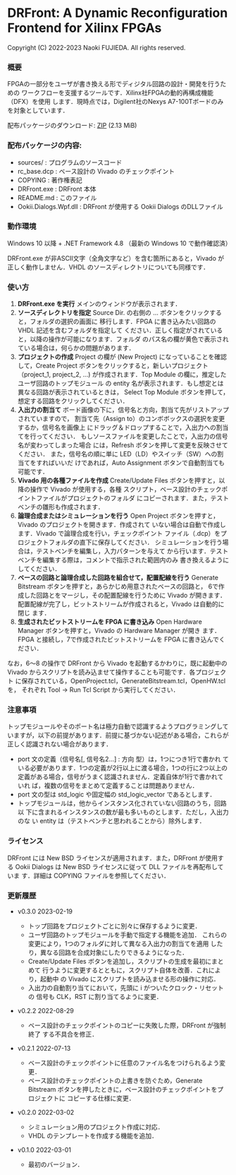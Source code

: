 DRFront: A Dynamic Reconfiguration Frontend for Xilinx FPGAs
============================================================
Copyright (C) 2022-2023 Naoki FUJIEDA. All rights reserved.

### 概要

FPGAの一部分をユーザが書き換える形でディジタル回路の設計・開発を行うための
ワークフローを支援するツールです．Xilinx社FPGAの動的再構成機能（DFX）を使用
します．現時点では，Digilent社のNexys A7-100Tボードのみを対象としています．

配布パッケージのダウンロード:
<a href="https://aitech.ac.jp/~dslab/nf/DRFront/DRFront_dist_v0_3_0.zip">
ZIP</a> (2.13 MiB)

### 配布パッケージの内容:
- sources/              : プログラムのソースコード
- rc_base.dcp           : ベース設計の Vivado のチェックポイント
- COPYING               : 著作権表記
- DRFront.exe           : DRFront 本体
- README.md             : このファイル
- Ookii.Dialogs.Wpf.dll : DRFront が使用する Ookii Dialogs のDLLファイル

### 動作環境
Windows 10 以降 + .NET Framework 4.8
（最新の Windows 10 で動作確認済）

DRFront.exe が非ASCII文字（全角文字など）を含む箇所にあると，Vivado が
正しく動作しません．VHDL のソースディレクトリについても同様です．

### 使い方 
1. **DRFront.exe を実行**
  メインのウィンドウが表示されます．
2. **ソースディレクトリを指定**
  Source Dir. の右側の ... ボタンをクリックすると，フォルダの選択の画面に
  移行します．FPGA に書き込みたい回路の VHDL 記述を含むフォルダを指定して
  ください．正しく指定がされていると，以降の操作が可能になります．フォルダ
  のパス名の欄が黄色で表示されている場合は，何らかの問題があります．
3. **プロジェクトの作成**
  Project の欄が (New Project) になっていることを確認して，Create Project
  ボタンをクリックすると，新しいプロジェクト（project_1, project_2, ...)
  が作成されます．Top Module の欄に，推定したユーザ回路のトップモジュール
  の entity 名が表示されます．もし想定とは異なる回路が表示されているときは，
  Select Top Module ボタンを押して，想定する回路をクリックしてください．
4. **入出力の割当て**
  ボード画像の下に，信号名と方向，割当て先がリストアップされていますので，
  割当て先（Assign to）のコンボボックスの選択を変更するか，信号名を画像上
  にドラッグ＆ドロップすることで，入出力への割当てを行ってください．
  もしソースファイルを変更したことで，入出力の信号名が変わってしまった場合
  には，Refresh ボタンを押して変更を反映させてください．
  また，信号名の順に単に LED（LD）やスイッチ（SW）への割当てをすればいいだ
  けであれば，Auto Assignment ボタンで自動割当ても可能です．
5. **Vivado 用の各種ファイルを作成**
  Create/Update Files ボタンを押すと，以降の操作で Vivado が使用する，各種
  スクリプト，ベース設計のチェックポイントファイルがプロジェクトのフォルダ
  にコピーされます．また，テストベンチの雛形も作成されます．
6. **論理合成またはシミュレーションを行う**
  Open Project ボタンを押すと，Vivado のプロジェクトを開きます．作成されて
  いない場合は自動で作成します．Vivado で論理合成を行い，チェックポイント
  ファイル（.dcp）をプロジェクトフォルダの直下に保存してください．
  シミュレーションを行う場合は，テストベンチを編集し，入力パターンを与えて
  から行います．テストベンチを編集する際は，コメントで指示された範囲内のみ
  書き換えるようにしてください．
7. **ベースの回路と論理合成した回路を組合せて，配置配線を行う**
  Generate Bitstream ボタンを押すと，あらかじめ用意されたベースの回路と，
  6で作成した回路とをマージし，その配置配線を行うために Vivado が開きます．
  配置配線が完了し，ビットストリームが作成されると，Vivado は自動的に閉じ
  ます．
8. **生成されたビットストリームを FPGA に書き込み**
  Open Hardware Manager ボタンを押すと，Vivado の Hardware Manager が開き
  ます．FPGA と接続し，7で作成されたビットストリームを FPGA に書き込んでく
  ださい．

なお，6～8 の操作で DRFront から Vivado を起動するかわりに，既に起動中の
Vivado からスクリプトを読み込ませて操作することも可能です．各プロジェクト
に保存されている，OpenProject.tcl，GenerateBitstream.tcl，OpenHW.tcl を，
それぞれ Tool → Run Tcl Script から実行してください．

### 注意事項
トップモジュールやそのポート名は極力自動で認識するようプログラミングして
いますが，以下の前提があります．前提に基づかない記述がある場合，これらが
正しく認識されない場合があります．
- port 文の定義（信号名[, 信号名2...] : 方向 型）は，1つにつき1行で書かれ
  ている必要があります．1つの定義が2行以上に渡る場合，1つの行に2つ以上の
  定義がある場合，信号がうまく認識されません．定義自体が1行で書かれていれ
  ば，複数の信号をまとめて定義することは問題ありません．
- port 文の型は std_logic や固定幅の std_logic_vector であるとします．
- トップモジュールは，他からインスタンス化されていない回路のうち，回路以
  下に含まれるインスタンスの数が最も多いものとします．ただし，入出力のな
  い entity は（テストベンチと思われることから）除外します．

### ライセンス
DRFront には New BSD ライセンスが適用されます．また，DRFront が使用する
Ookii Dialogs は New BSD ライセンスに従って DLL ファイルを再配布していま
す．詳細は COPYING ファイルを参照してください．

### 更新履歴
- v0.3.0 2023-02-19
  - トップ回路をプロジェクトごとに別々に保存するように変更．
  - ユーザ回路のトップモジュールを手動で指定する機能を追加．
    これらの変更により，1つのフォルダに対して異なる入出力の割当てを適用
    したり，異なる回路を合成対象にしたりできるようになった．
  - Create/Update Files ボタンを追加し，スクリプトの生成を最初にまとめて
    行うように変更するとともに，スクリプト自体を改善．これにより，起動中
    の Vivado にスクリプトを読み込ませる形の操作に対応．
  - 入出力の自動割り当てにおいて，先頭に i がついたクロック・リセットの
    信号も CLK，RST に割り当てるように変更．

- v0.2.2 2022-08-29
  - ベース設計のチェックポイントのコピーに失敗した際，DRFront が強制終了
    する不具合を修正．

- v0.2.1 2022-07-13
  - ベース設計のチェックポイントに任意のファイル名をつけられるよう変更．
  - ベース設計のチェックポイントの上書きを防ぐため，Generate Bitstream
    ボタンを押したときに，ベース設計のチェックポイントをプロジェクトに
    コピーする仕様に変更．

- v0.2.0 2022-03-02
  - シミュレーション用のプロジェクト作成に対応．
  - VHDL のテンプレートを作成する機能を追加．

- v0.1.0 2022-03-01
  - 最初のバージョン．